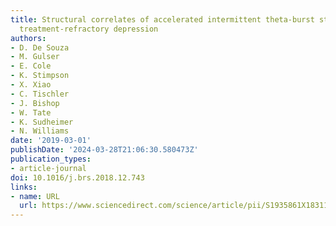 ```yaml
---
title: Structural correlates of accelerated intermittent theta-burst stimulation for
  treatment-refractory depression
authors:
- D. De Souza
- M. Gulser
- E. Cole
- K. Stimpson
- X. Xiao
- C. Tischler
- J. Bishop
- W. Tate
- K. Sudheimer
- N. Williams
date: '2019-03-01'
publishDate: '2024-03-28T21:06:30.580473Z'
publication_types:
- article-journal
doi: 10.1016/j.brs.2018.12.743
links:
- name: URL
  url: https://www.sciencedirect.com/science/article/pii/S1935861X18311628
---
```

